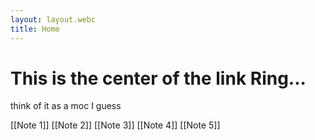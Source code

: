 ```yaml
---
layout: layout.webc
title: Home
---
```

# This is the center of the link Ring...
think of it as a moc I guess

[[Note 1]]
[[Note 2]]
[[Note 3]]
[[Note 4]]
[[Note 5]]
